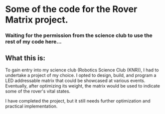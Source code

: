 # Some of the code for the Rover Matrix project. 


### Waiting for the permission from the science club to use the rest of my code here...

## What this is:

To gain entry into my science club (Robotics Science Club (KNR)), I had to undertake a project of my choice. I opted to design, build, and program a LED addressable matrix that could be showcased at various events. Eventually, after optimizing its weight, the matrix would be used to indicate some of the rover's vital states.

I have completed the project, but it still needs further optimization and practical implementation.
